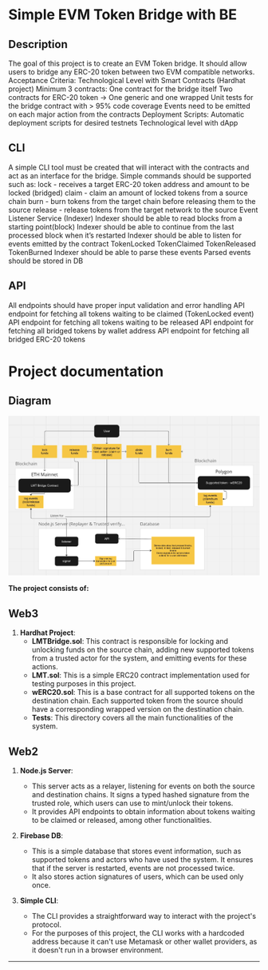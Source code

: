 # Simple EVM Token Bridge with BЕ

## Description

The goal of this project is to create an EVM Token bridge. It should allow users to bridge any ERC-20 token between two EVM compatible networks.
Acceptance Criteria:
Technological Level with Smart Contracts (Hardhat project)
Minimum 3 contracts:
One contract for the bridge itself
Two contracts for ERC-20 token -> One generic and one wrapped
Unit tests for the bridge contract with > 95% code coverage
Events need to be emitted on each major action from the contracts
Deployment Scripts:
Automatic deployment scripts for desired testnets
Technological level with dApp

## CLI

A simple CLI tool must be created that will interact with the contracts and act as an interface for the bridge.
Simple commands should be supported such as:
lock - receives a target ERC-20 token address and amount to be locked (bridged)
claim - claim an amount of locked tokens from a source chain
burn - burn tokens from the target chain before releasing them to the source
release - release tokens from the target network to the source
Event Listener Service (Indexer)
Indexer should be able to read blocks from a starting point(block)
Indexer should be able to continue from the last processed block when it’s restarted
Indexer should be able to listen for events emitted by the contract
TokenLocked
TokenClaimed
TokenReleased
TokenBurned
Indexer should be able to parse these events
Parsed events should be stored in DB

## API

All endpoints should have proper input validation and error handling
API endpoint for fetching all tokens waiting to be claimed (TokenLocked event)
API endpoint for fetching all tokens waiting to be released
API endpoint for fetching all bridged tokens by wallet address
API endpoint for fetching all bridged ERC-20 tokens

# Project documentation

## Diagram

![Diagram Section](./StructureDiagram.png)


**The project consists of:**

## Web3

1. **Hardhat Project**:
   - **LMTBridge.sol**: This contract is responsible for locking and unlocking funds on the source chain, adding new supported tokens from a trusted actor for the system, and emitting events for these actions.
   - **LMT.sol**: This is a simple ERC20 contract implementation used for testing purposes in this project.
   - **wERC20.sol**: This is a base contract for all supported tokens on the destination chain. Each supported token from the source should have a corresponding wrapped version on the destination chain.
   - **Tests**: This directory covers all the main functionalities of the system.

## Web2

1. **Node.js Server**:

   - This server acts as a relayer, listening for events on both the source and destination chains. It signs a typed hashed signature from the trusted role, which users can use to mint/unlock their tokens.
   - It provides API endpoints to obtain information about tokens waiting to be claimed or released, among other functionalities.

2. **Firebase DB**:

   - This is a simple database that stores event information, such as supported tokens and actors who have used the system. It ensures that if the server is restarted, events are not processed twice.
   - It also stores action signatures of users, which can be used only once.

3. **Simple CLI**:
   - The CLI provides a straightforward way to interact with the project's protocol.
   - For the purposes of this project, the CLI works with a hardcoded address because it can't use Metamask or other wallet providers, as it doesn't run in a browser environment.

---




